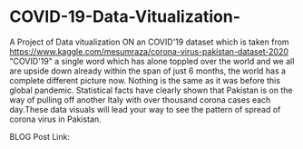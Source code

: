 # COVID-19-Data-Vitualization-
A Project of Data vitualization ON an COVID'19 dataset which is taken from
https://www.kaggle.com/mesumraza/corona-virus-pakistan-dataset-2020
"COVID'19" a single word which has alone toppled over the world and we all are upside down already within the span of just 6 months, the world has a complete different picture now. Nothing is the same as it was before this global pandemic. Statistical facts have clearly shown that Pakistan is on the way of pulling off another Italy with over thousand corona cases each day.These data visuals will lead your way to see the pattern of spread of corona virus in Pakistan.

BLOG Post Link:
